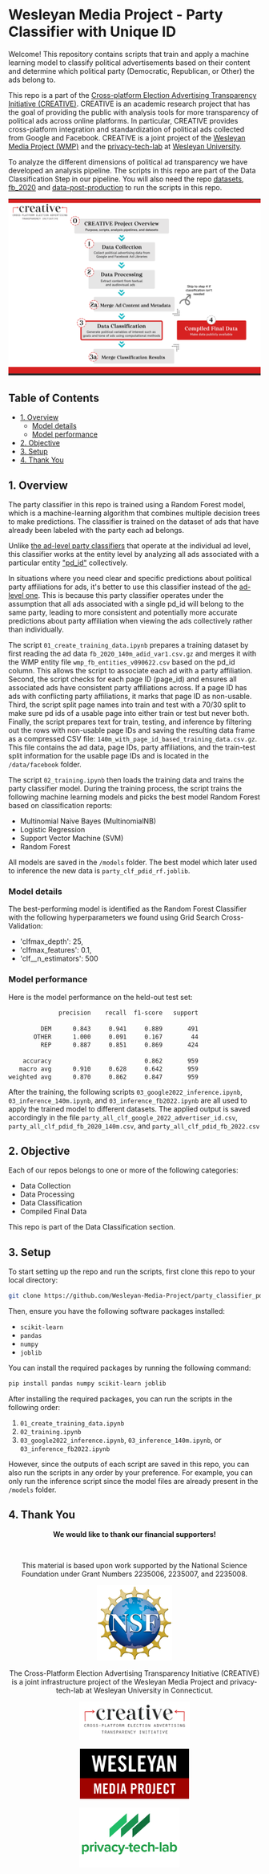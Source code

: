 # Wesleyan Media Project - Party Classifier with Unique ID

Welcome! This repository contains scripts that train and apply a machine learning model to classify political advertisements based on their content and determine which political party (Democratic, Republican, or Other) the ads belong to.

This repo is a part of the [Cross-platform Election Advertising Transparency Initiative (CREATIVE)](https://www.creativewmp.com/). CREATIVE is an academic research project that has the goal of providing the public with analysis tools for more transparency of political ads across online platforms. In particular, CREATIVE provides cross-platform integration and standardization of political ads collected from Google and Facebook. CREATIVE is a joint project of the [Wesleyan Media Project (WMP)](https://mediaproject.wesleyan.edu/) and the [privacy-tech-lab](https://privacytechlab.org/) at [Wesleyan University](https://www.wesleyan.edu).

To analyze the different dimensions of political ad transparency we have developed an analysis pipeline. The scripts in this repo are part of the Data Classification Step in our pipeline. You will also need the repo [datasets](https://github.com/Wesleyan-Media-Project/datasets), [fb_2020](https://github.com/Wesleyan-Media-Project/fb_2020) and [data-post-production](https://github.com/Wesleyan-Media-Project/data-post-production) to run the scripts in this repo.

![A picture of the repo pipeline with this repo highlighted](Creative_Pipelines.png)

## Table of Contents

- [1. Overview](#1-overview)
  - [Model details](#model-details)
  - [Model performance](#model-performance)
- [2. Objective](#2-objective)
- [3. Setup](#3-setup)
- [4. Thank You](#4-thank-you)

## 1. Overview

The party classifier in this repo is trained using a Random Forest model, which is a machine-learning algorithm that combines multiple decision trees to make predictions. The classifier is trained on the dataset of ads that have already been labeled with the party each ad belongs.

Unlike [the ad-level party classifiers](https://github.com/Wesleyan-Media-Project/party_classifier) that operate at the individual ad level, this classifier works at the entity level by analyzing all ads associated with a particular entity ["pd_id"](https://github.com/Wesleyan-Media-Project/fb_pd_id) collectively.

In situations where you need clear and specific predictions about political party affiliations for ads, it's better to use this classifier instead of the [ad-level one](https://github.com/Wesleyan-Media-Project/party_classifier). This is because this party classifier operates under the assumption that all ads associated with a single pd_id will belong to the same party, leading to more consistent and potentially more accurate predictions about party affiliation when viewing the ads collectively rather than individually.

The script `01_create_training_data.ipynb` prepares a training dataset by first  reading the ad data `fb_2020_140m_adid_var1.csv.gz` and merges it with the WMP entity file `wmp_fb_entities_v090622.csv` based on the pd_id column. This allows the script to associate each ad with a party affiliation. Second, the script checks for each page ID (page_id) and ensures all associated ads have consistent party affiliations across. If a page ID has ads with conflicting party affiliations, it marks that page ID as non-usable. Third, the script split page names into train and test with a 70/30 split to make sure pd ids of a usable page into either train or test but never both. Finally, the script prepares text for train, testing, and inference by filtering out the rows with non-usable page IDs and saving the resulting data frame as a compressed CSV file: `140m_with_page_id_based_training_data.csv.gz`. This file contains the ad data, page IDs, party affiliations, and the train-test split information for the usable page IDs and is located in the `/data/facebook` folder.

The script `02_training.ipynb` then loads the training data and trains the party classifier model. During the training process, the script trains the following machine learning models and picks the best model Random Forest based on classification reports:

- Multinomial Naive Bayes (MultinomialNB)
- Logistic Regression
- Support Vector Machine (SVM)
- Random Forest

All models are saved in the `/models` folder. The best model which later used to inference the new data is  `party_clf_pdid_rf.joblib`.

### Model details

The best-performing model is identified as the Random Forest Classifier with the following hyperparameters we found using Grid Search Cross-Validation:

- 'clfmax_depth': 25,
- 'clfmax_features': 0.1,
- 'clf\_\_n_estimators': 500

### Model performance

Here is the model performance on the held-out test set:

```
              precision    recall  f1-score   support

         DEM      0.843     0.941     0.889       491
       OTHER      1.000     0.091     0.167        44
         REP      0.887     0.851     0.869       424

    accuracy                          0.862       959
   macro avg      0.910     0.628     0.642       959
weighted avg      0.870     0.862     0.847       959
```

After the training, the following scripts `03_google2022_inference.ipynb`, `03_inference_140m.ipynb`, and `03_inference_fb2022.ipynb` are all used to apply the trained model to different datasets. The applied output is saved accordingly in the file `party_all_clf_google_2022_advertiser_id.csv`, `party_all_clf_pdid_fb_2020_140m.csv`, and `party_all_clf_pdid_fb_2022.csv`

## 2. Objective

Each of our repos belongs to one or more of the following categories:

- Data Collection
- Data Processing
- Data Classification
- Compiled Final Data

This repo is part of the Data Classification section.

## 3. Setup

To start setting up the repo and run the scripts, first clone this repo to your local directory:
  
  ```bash
  git clone https://github.com/Wesleyan-Media-Project/party_classifier_pdid.git
  ```

Then, ensure you have the following software packages installed:

- `scikit-learn`
- `pandas`
- `numpy`
- `joblib`

You can install the required packages by running the following command:
  
  ```bash
  pip install pandas numpy scikit-learn joblib
  ```

After installing the required packages, you can run the scripts in the following order:

1. `01_create_training_data.ipynb`
2. `02_training.ipynb`
3. `03_google2022_inference.ipynb`, `03_inference_140m.ipynb`, or `03_inference_fb2022.ipynb`

However, since the outputs of each script are saved in this repo, you can also run the scripts in any order by your preference. For example, you can only run the inference script since the model files are already present in the `/models` folder.

## 4. Thank You

<p align="center"><strong>We would like to thank our financial supporters!</strong></p><br>

<p align="center">This material is based upon work supported by the National Science Foundation under Grant Numbers 2235006, 2235007, and 2235008.</p>

<p align="center" style="display: flex; justify-content: center; align-items: center;">
  <a href="https://www.nsf.gov/awardsearch/showAward?AWD_ID=2235006">
    <img class="img-fluid" src="nsf.png" height="150px" alt="National Science Foundation Logo">
  </a>
</p>

<p align="center">The Cross-Platform Election Advertising Transparency Initiative (CREATIVE) is a joint infrastructure project of the Wesleyan Media Project and privacy-tech-lab at Wesleyan University in Connecticut.

<p align="center" style="display: flex; justify-content: center; align-items: center;">
  <a href="https://www.creativewmp.com/">
    <img class="img-fluid" src="CREATIVE_logo.png"  width="220px" alt="CREATIVE Logo">
  </a>
</p>

<p align="center" style="display: flex; justify-content: center; align-items: center;">
  <a href="https://mediaproject.wesleyan.edu/">
    <img src="wmp-logo.png" width="218px" height="100px" alt="Wesleyan Media Project logo">
  </a>
</p>

<p align="center" style="display: flex; justify-content: center; align-items: center;">
  <a href="https://privacytechlab.org/" style="margin-right: 20px;">
    <img src="./plt_logo.png" width="200px" alt="privacy-tech-lab logo">
  </a>
</p>
